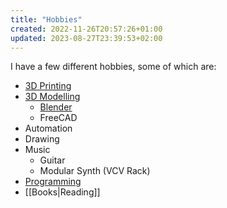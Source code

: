```yaml
---
title: "Hobbies"
created: 2022-11-26T20:57:26+01:00
updated: 2023-08-27T23:39:53+02:00
---
```


I have a few different hobbies, some of which are:
* [3D Printing][3d_printing]
* [3D Modelling][3d_modelling]
  * [Blender][Blender]
  * FreeCAD
* Automation
* Drawing
* Music
  * Guitar
  * Modular Synth (VCV Rack)
* [Programming][Programming]
* [[Books|Reading]]







[3d_printing]: /tags/3d_printing
[3d_modelling]: /tags/3d_modelling
[blender]: /tags/blender
[programming]: /tags/programming
